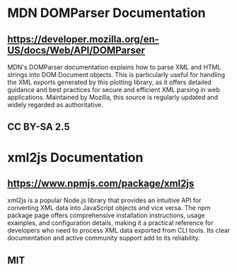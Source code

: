 # MDN DOMParser Documentation
## https://developer.mozilla.org/en-US/docs/Web/API/DOMParser
MDN's DOMParser documentation explains how to parse XML and HTML strings into DOM Document objects. This is particularly useful for handling the XML exports generated by this plotting library, as it offers detailed guidance and best practices for secure and efficient XML parsing in web applications. Maintained by Mozilla, this source is regularly updated and widely regarded as authoritative.
## CC BY-SA 2.5

# xml2js Documentation
## https://www.npmjs.com/package/xml2js
xml2js is a popular Node.js library that provides an intuitive API for converting XML data into JavaScript objects and vice versa. The npm package page offers comprehensive installation instructions, usage examples, and configuration details, making it a practical reference for developers who need to process XML data exported from CLI tools. Its clear documentation and active community support add to its reliability.
## MIT